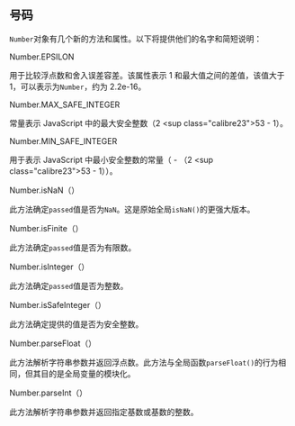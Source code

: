 ## 号码

`Number`对象有几个新的方法和属性。以下将提供他们的名字和简短说明：

Number.EPSILON

用于比较浮点数和舍入误差容差。该属性表示 1 和最大值之间的差值，该值大于 1，可以表示为`Number`，约为 2.2e-16。

Number.MAX_SAFE_INTEGER

常量表示 JavaScript 中的最大安全整数（2 &lt;sup class="calibre23"&gt;53 - 1）。

Number.MIN_SAFE_INTEGER

用于表示 JavaScript 中最小安全整数的常量（ - （2 &lt;sup class="calibre23"&gt;53 - 1））。

Number.isNaN（）

此方法确定`passed`值是否为`NaN`。这是原始全局`isNaN()`的更强大版本。

Number.isFinite（）

此方法确定`passed`值是否为有限数。

Number.isInteger（）

此方法确定`passed`值是否为整数。

Number.isSafeInteger（）

此方法确定提供的值是否为安全整数。

Number.parseFloat（）

此方法解析字符串参数并返回浮点数。此方法与全局函数`parseFloat()`的行为相同，但其目的是全局变量的模块化。

Number.parseInt（）

此方法解析字符串参数并返回指定基数或基数的整数。